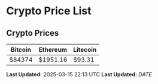 # Crypto Price List

## Crypto Prices
| Bitcoin | Ethereum | Litecoin |
| ------- | -------- | -------- |
| $84374 | $1951.16 | $93.31 |
**Last Updated:** 2025-03-15 22:13 UTC
**Last Updated:** $DATE$
